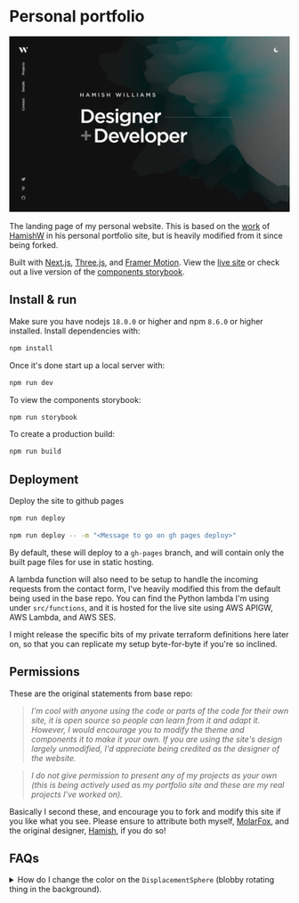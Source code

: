 # Personal portfolio

[![Site preview](/public/site-preview.png)](https://molarfox.io)

The landing page of my personal website. This is based on the [work](https://github.com/HamishMW/portfolio) of [HamishW](https://hamishw.com/) in his personal portfolio site, but is heavily modified from it since being forked.

Built with [Next.js](https://nextjs.org/), [Three.js](https://threejs.org/), and [Framer Motion](https://www.framer.com/motion/). View the [live site](https://molarfox.io) or check out a live version of the [components storybook](https://storybook.hamishw.com).

## Install & run

Make sure you have nodejs `18.0.0` or higher and npm `8.6.0` or higher installed. Install dependencies with:

```bash
npm install
```

Once it's done start up a local server with:

```bash
npm run dev
```

To view the components storybook:

```bash
npm run storybook
```

To create a production build:

```bash
npm run build
```

## Deployment

Deploy the site to github pages

```bash
npm run deploy
```

```bash
npm run deploy -- -m "<Message to go on gh pages deploy>"
```

By default, these will deploy to a `gh-pages` branch, and will contain only the built page files for use in static hosting.

A lambda function will also need to be setup to handle the incoming requests from the contact form, I've heavily modified this from the default being used in the base repo. You can find the Python lambda I'm using under `src/functions`, and it is hosted for the live site using AWS APIGW, AWS Lambda, and AWS SES. 

I might release the specific bits of my private terraform definitions here later on, so that you can replicate my setup byte-for-byte if you're so inclined.

## Permissions

These are the original statements from base repo:

> _I'm cool with anyone using the code or parts of the code for their own site, it is open source so people can learn from it and adapt it. However, I would encourage you to modify the theme and components it to make it your own. If you are using the site's design largely unmodified, I'd appreciate being credited as the designer of the website._

> _I do not give permission to present any of my projects as your own (this is being actively used as my portfolio site and these are my real projects I've worked on)._

Basically I second these, and encourage you to fork and modify this site if you like what you see. Please ensure to attribute both myself, [MolarFox](https://github.com/molarFox/), and the original designer, [Hamish](https://github.com/HamishMW/), if you do so!

## FAQs

<details>
  <summary>How do I change the color on the <code>DisplacementSphere</code> (blobby rotating thing in the background).</summary>
  
  You'll need to edit the fragment shader. [Check out this issue for more details](https://github.com/HamishMW/portfolio/issues/19#issuecomment-870996615).
</details>
